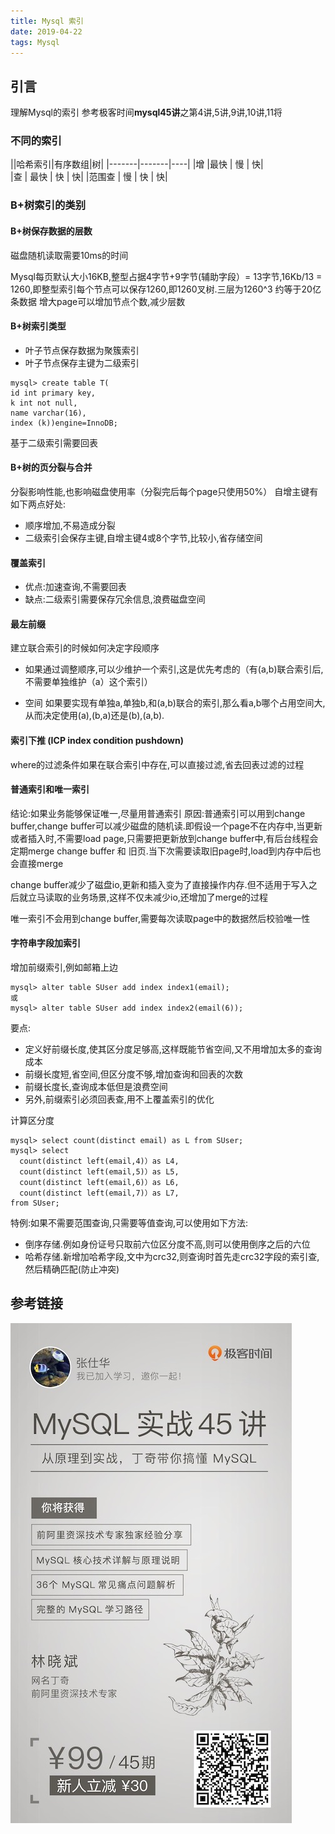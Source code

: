```yaml
---
title: Mysql 索引
date: 2019-04-22
tags: Mysql
---
```

## 引言
理解Mysql的索引
参考极客时间**mysql45讲**之第4讲,5讲,9讲,10讲,11将

### 不同的索引
||哈希索引|有序数组|树|
|-------|-------|----|
|增  |最快	|   慢	|   快|  
|查 | 最快	|	快	|	快|
|范围查 | 慢	|	快	|	快|

### B+树索引的类别
#### B+树保存数据的层数
磁盘随机读取需要10ms的时间

Mysql每页默认大小16KB,整型占据4字节+9字节(辅助字段）= 13字节,16Kb/13 = 1260,即整型索引每个节点可以保存1260,即1260叉树.三层为1260^3 约等于20亿条数据
增大page可以增加节点个数,减少层数

#### B+树索引类型
* 叶子节点保存数据为聚簇索引
* 叶子节点保存主键为二级索引


```
mysql> create table T(
id int primary key, 
k int not null, 
name varchar(16),
index (k))engine=InnoDB;

```
基于二级索引需要回表


#### B+树的页分裂与合并
分裂影响性能,也影响磁盘使用率（分裂完后每个page只使用50%）
自增主键有如下两点好处:
* 顺序增加,不易造成分裂
* 二级索引会保存主键,自增主键4或8个字节,比较小,省存储空间

#### 覆盖索引
*  优点:加速查询,不需要回表
*  缺点:二级索引需要保存冗余信息,浪费磁盘空间 

#### 最左前缀
建立联合索引的时候如何决定字段顺序
* 如果通过调整顺序,可以少维护一个索引,这是优先考虑的（有(a,b)联合索引后,不需要单独维护（a）这个索引）

* 空间 如果要实现有单独a,单独b,和(a,b)联合的索引,那么看a,b哪个占用空间大,从而决定使用(a),(b,a)还是(b),(a,b).

#### 索引下推 (ICP index condition pushdown)

where的过滤条件如果在联合索引中存在,可以直接过滤,省去回表过滤的过程

#### 普通索引和唯一索引
结论:如果业务能够保证唯一,尽量用普通索引
原因:普通索引可以用到change buffer,change buffer可以减少磁盘的随机读.即假设一个page不在内存中,当更新或者插入时,不需要load page,只需要把更新放到change buffer中,有后台线程会定期merge change buffer 和 旧页.当下次需要读取旧page时,load到内存中后也会直接merge

change buffer减少了磁盘io,更新和插入变为了直接操作内存.但不适用于写入之后就立马读取的业务场景,这样不仅未减少io,还增加了merge的过程

唯一索引不会用到change buffer,需要每次读取page中的数据然后校验唯一性 

#### 字符串字段加索引

增加前缀索引,例如邮箱上边
```
mysql> alter table SUser add index index1(email);
或
mysql> alter table SUser add index index2(email(6));

```
要点:
* 定义好前缀长度,使其区分度足够高,这样既能节省空间,又不用增加太多的查询成本
* 前缀长度短,省空间,但区分度不够,增加查询和回表的次数
* 前缀长度长,查询成本低但是浪费空间
* 另外,前缀索引必须回表查,用不上覆盖索引的优化

计算区分度
```
mysql> select count(distinct email) as L from SUser;
mysql> select 
  count(distinct left(email,4)）as L4,
  count(distinct left(email,5)）as L5,
  count(distinct left(email,6)）as L6,
  count(distinct left(email,7)）as L7,
from SUser;

```

特例:如果不需要范围查询,只需要等值查询,可以使用如下方法:
* 倒序存储.例如身份证号只取前六位区分度不高,则可以使用倒序之后的六位
* 哈希存储.新增加哈希字段,文中为crc32,则查询时首先走crc32字段的索引查,然后精确匹配(防止冲突)

## 参考链接
![mysql](/img/mysql.jpeg)












